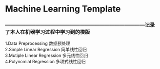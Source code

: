# Machine Learning Template
###                                                      ————————————————————————————记录了本人在机器学习过程中学习到的模版  
1.Data Preprocessing 数据预处理  
2.Simple Linear Regression 简单线性回归  
3.Mutiple Linear Regression 多元线性回归  
4.Polynomial Regression 多项式线性回归  

